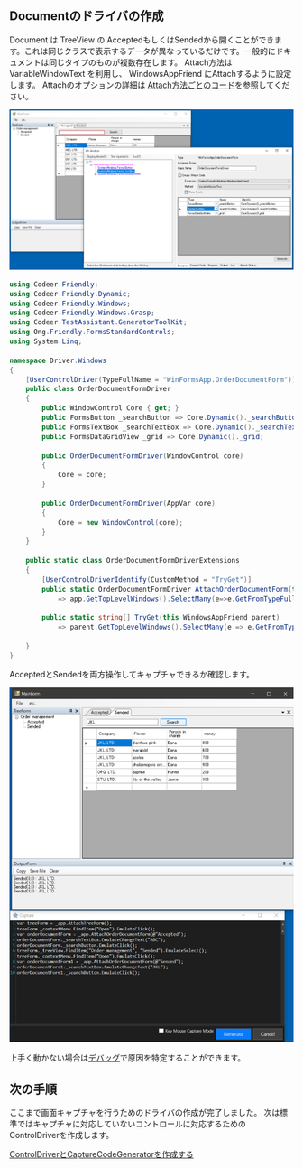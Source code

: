 ## Documentのドライバの作成
Document は TreeView の AcceptedもしくはSendedから開くことができます。これは同じクラスで表示するデータが異なっているだけです。一般的にドキュメントは同じタイプのものが複数存在します。
Attach方法は VariableWindowText を利用し、 WindowsAppFriend にAttachするように設定します。
Attachのオプションの詳細は [Attach方法ごとのコード](../feature/Attach.md)を参照してください。

![WindowDriver.Document.png](../Img/WindowDriver.Document.png)

```cs
using Codeer.Friendly;
using Codeer.Friendly.Dynamic;
using Codeer.Friendly.Windows;
using Codeer.Friendly.Windows.Grasp;
using Codeer.TestAssistant.GeneratorToolKit;
using Ong.Friendly.FormsStandardControls;
using System.Linq;

namespace Driver.Windows
{
    [UserControlDriver(TypeFullName = "WinFormsApp.OrderDocumentForm")]
    public class OrderDocumentFormDriver
    {
        public WindowControl Core { get; }
        public FormsButton _searchButton => Core.Dynamic()._searchButton;
        public FormsTextBox _searchTextBox => Core.Dynamic()._searchTextBox;
        public FormsDataGridView _grid => Core.Dynamic()._grid;

        public OrderDocumentFormDriver(WindowControl core)
        {
            Core = core;
        }

        public OrderDocumentFormDriver(AppVar core)
        {
            Core = new WindowControl(core);
        }
    }

    public static class OrderDocumentFormDriverExtensions
    {
        [UserControlDriverIdentify(CustomMethod = "TryGet")]
        public static OrderDocumentFormDriver AttachOrderDocumentForm(this WindowsAppFriend app, string text)
            => app.GetTopLevelWindows().SelectMany(e=>e.GetFromTypeFullName("WinFormsApp.OrderDocumentForm")).Where(e=>(string)e.Dynamic().Text == text).FirstOrDefault()?.Dynamic();

        public static string[] TryGet(this WindowsAppFriend parent)
            => parent.GetTopLevelWindows().SelectMany(e => e.GetFromTypeFullName("WinFormsApp.OrderDocumentForm")).Select(e => (string)e.Dynamic().Text).ToArray();

    }
}
```

AcceptedとSendedを両方操作してキャプチャできるか確認します。

![WindowDriver.Capture.Document.png](../Img/WindowDriver.Capture.Document.png)

上手く動かない場合は[デバッグ](../feature/CaptureAndExecute.md#デバッグ)で原因を特定することができます。

## 次の手順

ここまで画面キャプチャを行うためのドライバの作成が完了しました。
次は標準ではキャプチャに対応していないコントロールに対応するためのControlDriverを作成します。

[ControlDriverとCaptureCodeGeneratorを作成する](ControlDriver.md)